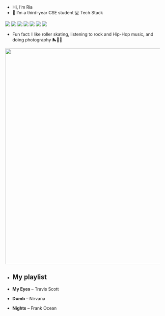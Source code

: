 - Hi, I’m Ria
- 🌱 I’m a third-year CSE student 
 💻 Tech Stack

<p> <img src="https://img.shields.io/badge/C-00599C?style=for-the-badge&logo=c&logoColor=white" /> <img src="https://img.shields.io/badge/C%23-239120?style=for-the-badge&logo=c-sharp&logoColor=white" /> <img src="https://img.shields.io/badge/Python-3776AB?style=for-the-badge&logo=python&logoColor=white" /> <img src="https://img.shields.io/badge/JavaScript-F7DF1E?style=for-the-badge&logo=javascript&logoColor=black" /> <img src="https://img.shields.io/badge/HTML5-E34F26?style=for-the-badge&logo=html5&logoColor=white" /> <img src="https://img.shields.io/badge/CSS3-1572B6?style=for-the-badge&logo=css3&logoColor=white" /> <img src="https://img.shields.io/badge/Swift-FA7343?style=for-the-badge&logo=swift&logoColor=white" /> </p>

- Fun fact: I like roller skating, listening to rock and Hip-Hop music, and doing photography 🛼🎸📸

<div align="center">
  <img src="https://i.pinimg.com/originals/33/2f/6c/332f6c33bfaebf0ce8d202b2975344a2.gif" width="700"/>
</div>

- ## My playlist

- **My Eyes** – Travis Scott  
- **Dumb** – Nirvana  
- **Nights** – Frank Ocean

<!---
Ari2606/Ari2606 is a ✨ special ✨ repository because its `README.md` (this file) appears on your GitHub profile.
You can click the Preview link to take a look at your changes.
--->
